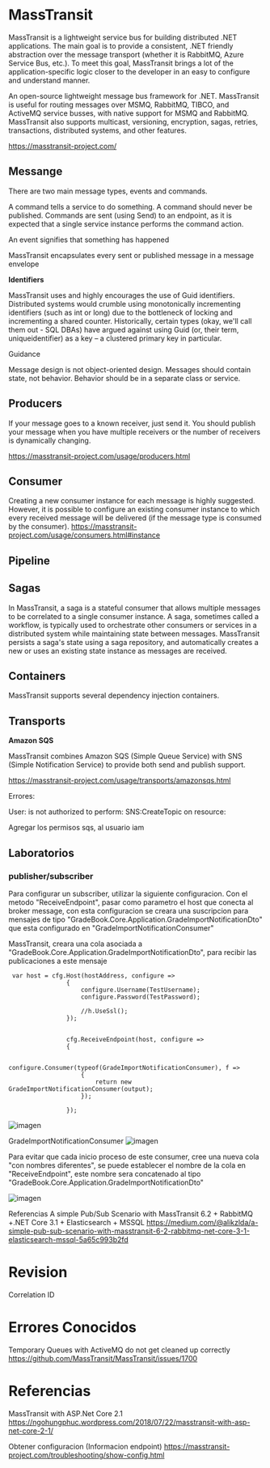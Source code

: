 # MassTransit


MassTransit is a lightweight service bus for building distributed .NET applications. 
The main goal is to provide a consistent, .NET friendly abstraction over the message transport (whether it is RabbitMQ, Azure Service Bus, etc.). 
To meet this goal, MassTransit brings a lot of the application-specific logic closer to the developer in an easy to configure and understand manner.

An open-source lightweight message bus framework for .NET. MassTransit is useful for routing messages over MSMQ, RabbitMQ, TIBCO, and ActiveMQ service busses, with native support for MSMQ and RabbitMQ. MassTransit also supports multicast, versioning, encryption, sagas, retries, transactions, distributed systems, and other features.


https://masstransit-project.com/

## Messange

There are two main message types, events and commands. 


A command tells a service to do something. A command should never be published. Commands are sent (using Send) to an endpoint, as it is expected that a single service instance performs the command action. 

An event signifies that something has happened

MassTransit encapsulates every sent or published message in a message envelope

**Identifiers**
 
MassTransit uses and highly encourages the use of Guid identifiers. Distributed systems would crumble using monotonically incrementing identifiers (such as int or long) due to the bottleneck of locking and incrementing a shared counter. Historically, certain types (okay, we'll call them out - SQL DBAs) have argued against using Guid (or, their term, uniqueidentifier) as a key – a clustered primary key in particular.

Guidance
 
Message design is not object-oriented design. Messages should contain state, not behavior. Behavior should be in a separate class or service.


##  Producers

 If your message goes to a known receiver, just send it. You should publish your message when you have multiple receivers or the number of receivers is dynamically changing.
 

https://masstransit-project.com/usage/producers.html

## Consumer


Creating a new consumer instance for each message is highly suggested. However, it is possible to configure an existing consumer instance to which every received message will be delivered (if the message type is consumed by the consumer).
https://masstransit-project.com/usage/consumers.html#instance

## Pipeline


## Sagas

In MassTransit, a saga is a stateful consumer that allows multiple messages to be correlated to a single consumer instance. 
A saga, sometimes called a workflow, is typically used to orchestrate other consumers or services in a distributed system while maintaining state between messages.
MassTransit persists a saga's state using a saga repository, and automatically creates a new or uses an existing state instance as messages are received.


##  Containers

MassTransit supports several dependency injection containers.

##  Transports

**Amazon SQS**

MassTransit combines Amazon SQS (Simple Queue Service) with SNS (Simple Notification Service) to provide both send and publish support.


https://masstransit-project.com/usage/transports/amazonsqs.html


Errores:

User: <user> is not authorized to perform: SNS:CreateTopic on resource: <name-resource>

Agregar los permisos sqs, al usuario iam


## Laboratorios

### publisher/subscriber 

Para configurar un subscriber, utilizar la siguiente configuracion. Con el metodo "ReceiveEndpoint", pasar como parametro el host que conecta al broker message, con esta configuracion se creara una suscripcion para mensajes de tipo "GradeBook.Core.Application.GradeImportNotificationDto" que esta configurado en "GradeImportNotificationConsumer"

MassTransit, creara una cola asociada a "GradeBook.Core.Application.GradeImportNotificationDto", para recibir las publicaciones a este mensaje 

```
 var host = cfg.Host(hostAddress, configure =>
                {
                    configure.Username(TestUsername);
                    configure.Password(TestPassword);

                    //h.UseSsl();
                });

                 
                cfg.ReceiveEndpoint(host, configure =>
                {

                    configure.Consumer(typeof(GradeImportNotificationConsumer), f =>
                    {
                        return new GradeImportNotificationConsumer(output);
                    });

                });
```


![imagen](https://user-images.githubusercontent.com/222181/106158378-a9908c80-6151-11eb-9a88-6420100c5941.png)

GradeImportNotificationConsumer
![imagen](https://user-images.githubusercontent.com/222181/106158719-0a1fc980-6152-11eb-884f-7d08158e1a20.png)


Para evitar que cada inicio proceso de este consumer, cree una nueva cola "con nombres diferentes", se puede establecer el nombre de la cola en "ReceiveEndpoint", este nombre sera concatenado al tipo "GradeBook.Core.Application.GradeImportNotificationDto"

![imagen](https://user-images.githubusercontent.com/222181/106159039-64208f00-6152-11eb-9954-cdc9fc98cd08.png)


Referencias
A simple Pub/Sub Scenario with MassTransit 6.2 + RabbitMQ +.NET Core 3.1 + Elasticsearch + MSSQL
https://medium.com/@alikzlda/a-simple-pub-sub-scenario-with-masstransit-6-2-rabbitmq-net-core-3-1-elasticsearch-mssql-5a65c993b2fd


# Revision

Correlation ID  

# Errores Conocidos

Temporary Queues with ActiveMQ do not get cleaned up correctly
https://github.com/MassTransit/MassTransit/issues/1700

# Referencias

MassTransit with ASP.Net Core 2.1
https://ngohungphuc.wordpress.com/2018/07/22/masstransit-with-asp-net-core-2-1/
 


Obtener configuracion (Informacion endpoint)
https://masstransit-project.com/troubleshooting/show-config.html